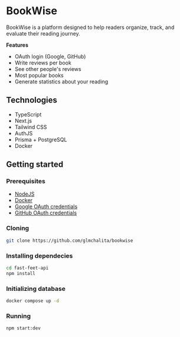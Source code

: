 # BookWise
BookWise is a platform designed to help readers organize, track, and evaluate their reading journey.

**Features**
- OAuth login (Google, GitHub)
- Write reviews per book
- See other people's reviews
- Most popular books
- Generate statistics about your reading

## Technologies
- TypeScript
- Next.js
- Tailwind CSS
- AuthJS
- Prisma + PostgreSQL
- Docker

## Getting started
### Prerequisites
- [NodeJS](https://nodejs.org/)
- [Docker](https://www.docker.com/)
- [Google OAuth credentials](https://developers.google.com/identity/protocols/oauth2)
- [GitHub OAuth credentials](https://docs.github.com/en/apps/oauth-apps/building-oauth-apps/creating-an-oauth-app)

### Cloning
```bash
git clone https://github.com/glmchalita/bookwise
```

### Installing dependecies
```bash
cd fast-feet-api
npm install
```

### Initializing database
```bash
docker compose up -d
```

### Running
```bash
npm start:dev
```
